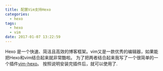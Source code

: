 ```yaml
---
title: 配置Vim支持Hexo
categories:
  - hexo
tags:
  - hexo
  - vim
date: 2017-01-07 13:22:59
---
```


Hexo 是一个快速、简洁且高效的博客框架。vim又是一款优秀的编辑器，如果能把Hexo和vim结合起来就非常酷啦。
为了把两者结合起来我写了一个很简单的一个插件[vim-hexo](https://github.com/eaglelzy/vim-hexo)。 按照说明安装完插件后，就可以使用了.
